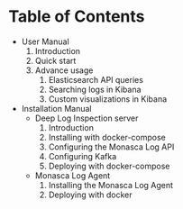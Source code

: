 Table of Contents
=================

* User Manual
    1. Introduction
    2. Quick start
    3. Advance usage
        1. Elasticsearch API queries
        2. Searching logs in Kibana
        3. Custom visualizations in Kibana
* Installation Manual
    * Deep Log Inspection server
        1. Introduction
        2. Installing with docker-compose
        3. Configuring the Monasca Log API
        4. Configuring Kafka
        5. Deploying with docker-compose
    * Monasca Log Agent
        1. Installing the Monasca Log Agent
        2. Deploying with docker

